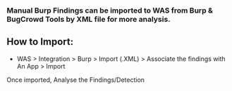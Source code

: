 ### Manual Burp Findings can be imported to WAS from Burp & BugCrowd Tools by XML file for more analysis.

## How to Import:
- WAS > Integration > Burp > Import (.XML) > Associate the findings with An App > Import

Once imported, Analyse the Findings/Detection
